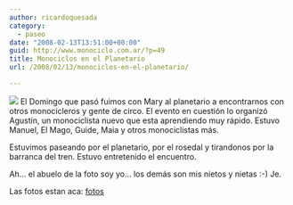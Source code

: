 ```yaml
---
author: ricardoquesada
category:
  - paseo
date: "2008-02-13T13:51:00+00:00"
guid: http://www.monociclo.com.ar/?p=49
title: Monociclos en el Planetario
url: /2008/02/13/monociclos-en-el-planetario/

---
```

[![](/wp-content/uploads/2008/02/c2588-img_1194.jpg?w=300)](/wp-content/uploads/2008/02/c2588-img_1194.jpg) El Domingo que pasó fuimos con Mary al planetario a encontrarnos con otros monocicleros y gente de circo. El evento en cuestión lo organizó Agustín, un monociclista nuevo que esta aprendiendo muy rápido. Estuvo Manuel, El Mago, Guide, Maia y otros monociclistas más.

Estuvimos paseando por el planetario, por el rosedal y tirandonos por la barranca del tren. Estuvo entretenido el encuentro.

Ah... el abuelo de la foto soy yo... los demás son mis nietos y nietas :-) Je.

Las fotos estan aca: [fotos](http://picasaweb.google.com/ricardoquesada/MonocicloEnPlanetario?authkey=h4L2AkDsgdU)
